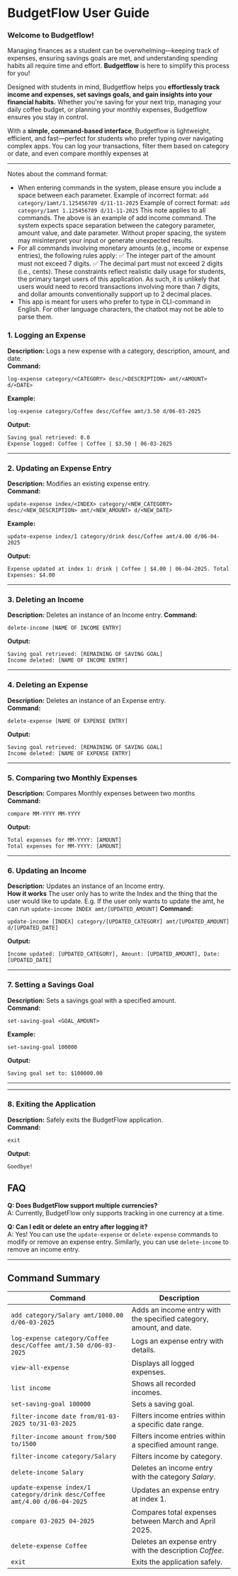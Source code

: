 # BudgetFlow User Guide

### Welcome to Budgetflow!

Managing finances as a student can be overwhelming—keeping track of expenses, ensuring savings goals are met, and
understanding spending habits all require time and effort. **Budgetflow** is here to simplify this process for you!

Designed with students in mind, Budgetflow helps you **effortlessly track income and expenses, set savings goals, and
gain insights into your financial habits.** Whether you're saving for your next trip, managing your daily coffee budget,
or planning your monthly expenses, Budgetflow ensures you stay in control.

With a **simple, command-based interface**, Budgetflow is lightweight, efficient, and fast—perfect for students who
prefer typing over navigating complex apps. You can log your transactions, filter them based on category or date, and
even compare monthly expenses at

---
Notes about the command format:
* When entering commands in the system, please ensure you include a space between each parameter.
  Example of incorrect format:
  ```add category/1amt/1.125456789 d/11-11-2025```
  Example of correct format:
 ```add category/1amt 1.125456789 d/11-11-2025```
This note applies to all commands. The above is an example of add income command.
  The system expects space separation between the category parameter, amount value, and date parameter. Without proper spacing, the system may misinterpret your input or generate unexpected results.
* For all commands involving monetary amounts (e.g., income or expense entries), the following rules apply:
✅ The integer part of the amount must not exceed 7 digits.
✅ The decimal part must not exceed 2 digits (i.e., cents).
These constraints reflect realistic daily usage for students, the primary target users of this application. As such, it is unlikely that users would need to record transactions involving more than 7 digits, and dollar amounts conventionally support up to 2 decimal places.
* This app is meant for users who prefer to type in CLI-command in English. For other language characters, the chatbot may not be able to parse them. 
### 1. Logging an Expense
**Description:** Logs a new expense with a category, description, amount, and date.  
**Command:**
```plaintext
log-expense category/<CATEGORY> desc/<DESCRIPTION> amt/<AMOUNT> d/<DATE>
```
**Example:**
```plaintext
log-expense category/Coffee desc/Coffee amt/3.50 d/06-03-2025
```
**Output:**
```plaintext
Saving goal retrieved: 0.0
Expense logged: Coffee | Coffee | $3.50 | 06-03-2025
```

---

### 2. Updating an Expense Entry
**Description:** Modifies an existing expense entry.  
**Command:**
```plaintext
update-expense index/<INDEX> category/<NEW_CATEGORY> desc/<NEW_DESCRIPTION> amt/<NEW_AMOUNT> d/<NEW_DATE>
```
**Example:**
```plaintext
update-expense index/1 category/drink desc/Coffee amt/4.00 d/06-04-2025
```
**Output:**
```plaintext
Expense updated at index 1: drink | Coffee | $4.00 | 06-04-2025. Total Expenses: $4.00
```

---

### 3. Deleting an Income
**Description:** Deletes an instance of an Income entry.
**Command:**
```plaintext
delete-income [NAME OF INCOME ENTRY]
```
**Output:**
```plaintext
Saving goal retrieved: [REMAINING OF SAVING GOAL]
Income deleted: [NAME OF INCOME ENTRY]
```

---

### 4. Deleting an Expense
**Description:** Deletes an instance of an Expense entry.  
**Command:**
```plaintext
delete-expense [NAME OF EXPENSE ENTRY]
```
**Output:**
```plaintext
Saving goal retrieved: [REMAINING OF SAVING GOAL]
Income deleted: [NAME OF EXPENSE ENTRY]
```

---

### 5. Comparing two Monthly Expenses 
**Description:** Compares Monthly expenses between two months  
**Command:**
```plaintext
compare MM-YYYY MM-YYYY
```
**Output:**
```plaintext
Total expenses for MM-YYYY: [AMOUNT]
Total expenses for MM-YYYY: [AMOUNT]
```

---

### 6. Updating an Income
**Description:** Updates an instance of an Income entry.  
**How it works** The user only has to write the Index and the thing that the user would like to update. 
E.g. If the user only wants to update the amt, he can run `update-income INDEX amt/[UPDATED_AMOUNT]`
**Command:**
```plaintext
update-income [INDEX] category/[UPDATED_CATEGORY] amt/[UPDATED_AMOUNT] d/[UPDATED_DATE]
```
**Output:**
```plaintext
Income updated: [UPDATED_CATEGORY], Amount: [UPDATED_AMOUNT], Date: [UPDATED_DATE]
```

---
### 7. Setting a Savings Goal
**Description:** Sets a savings goal with a specified amount.  
**Command:**
```plaintext
set-saving-goal <GOAL_AMOUNT> 
```
**Example:**
```plaintext
set-saving-goal 100000
```
**Output:**
```plaintext
Saving goal set to: $100000.00
```
---
---

### 8. Exiting the Application
**Description:** Safely exits the BudgetFlow application.  
**Command:**
```plaintext
exit
```
**Output:**
```plaintext
Goodbye!
```

## FAQ

**Q: Does BudgetFlow support multiple currencies?**  
A: Currently, BudgetFlow only supports tracking in one currency at a time.

**Q: Can I edit or delete an entry after logging it?**  
A: Yes! You can use the `update-expense` or `delete-expense` commands to modify or remove an expense entry. Similarly, you can use `delete-income` to remove an income entry.

---

## Command Summary

| **Command**                                                               | **Description**                                                     |
|---------------------------------------------------------------------------|---------------------------------------------------------------------|
| `add category/Salary amt/1000.00 d/06-03-2025`                            | Adds an income entry with the specified category, amount, and date. |
| `log-expense category/Coffee desc/Coffee amt/3.50 d/06-03-2025`           | Logs an expense entry with details.                                 |
| `view-all-expense`                                                        | Displays all logged expenses.                                       |
| `list income`                                                             | Shows all recorded incomes.                                         |
| `set-saving-goal 100000`                                                  | Sets a saving goal.                                                 |
| `filter-income date from/01-03-2025 to/31-03-2025`                        | Filters income entries within a specific date range.                |
| `filter-income amount from/500 to/1500`                                   | Filters income entries within a specified amount range.             |
| `filter-income category/Salary`                                           | Filters income by category.                                         |
| `delete-income Salary`                                                    | Deletes an income entry with the category *Salary*.                 |
| `update-expense index/1 category/drink desc/Coffee amt/4.00 d/06-04-2025` | Updates an expense entry at index 1.                                |
| `compare 03-2025 04-2025`                                                 | Compares total expenses between March and April 2025.               |
| `delete-expense Coffee`                                                   | Deletes an expense entry with the description *Coffee*.             |
| `exit`                                                                    | Exits the application safely.                                       |
